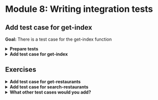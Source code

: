 # Module 8: Writing integration tests

## Add test case for get-index

**Goal:** There is a test case for the get-index function

<details>
<summary><b>Prepare tests</b></summary><p>

1. Add a `tests` folder to the project root

2. Add a `test_cases` folder under `tests`

3. Add a `steps` folder under `tests`

4. Install `chai` as a dev dependency

`npm install --save-dev chai`

5. Install `mocha` as a dev dependency

`npm install --save-dev mocha`

6. Install `cheerio` as a dev dependency

`npm install --save-dev cheerio`

7. Install `awscred` as a dependency

`npm install --save awscred`

8. Install `lodash` as a dependency

`npm install --save lodash`

</p></details>

<details>
<summary><b>Add test case for get-index</b></summary><p>

1. Add `get_index.js` file under `test_cases`

2. Modify `get_index.js` to the following

```javascript
const { expect } = require('chai')
const cheerio = require('cheerio')

describe(`When we invoke the GET / endpoint`, () => {
  it(`Should return the index page with 8 restaurants`, async () => {
    const res = await when.we_invoke_get_index()

    expect(res.statusCode).to.equal(200)
    expect(res.headers['Content-Type']).to.equal('text/html; charset=UTF-8')
    expect(res.body).to.not.be.null

    const $ = cheerio.load(res.body)
    const restaurants = $('.restaurant', '#restaurantsUl')
    expect(restaurants.length).to.equal(8)
  })
})
```

3. Add `when.js` file under `steps`

4. Modify `when.js` to the following

```javascript
const APP_ROOT = '../../'
const _ = require('lodash')

const viaHandler = async (event, functionName) => {
  const handler = require(`${APP_ROOT}/functions/${functionName}`).handler

  const context = {}
  const response = await handler(event, context)
  let contentType = _.get(response, 'headers.Content-Type', 'application/json');
  if (response.body && contentType === 'application/json') {
    response.body = JSON.parse(response.body);
  }
  return response
}

const we_invoke_get_index = () => viaHandler({}, 'get-index')

module.exports = {
  we_invoke_get_index
}
```

5. Modify `test_cases/get-index.js` to require the `when` module

```javascript
const { expect } = require('chai')
const cheerio = require('cheerio')
const when = require('../steps/when')

describe(`When we invoke the GET / endpoint`, () => {
```

6. Modify the `package.json` and add a `test` script

```json
"scripts": {
  "sls": "serverless",
  "test": "./node_modules/.bin/mocha tests/test_cases --reporter spec"
}
```

7. Run the integration test

`npm run test`

and see that the test fails with the error 

```
When we invoke the GET / endpoint
loading index.html...
loaded
(node:51636) UnhandledPromiseRejectionWarning: TypeError: Parameter "url" must be a string, not undefined
```

The `get-index` function needs a number of environment variables.

8. Add `init.js` under `steps` folder

9. Modify `init.js` to the following (using the deployed API Gateway url for the `restaurants_api` environment variable, and use the DynamoDB table you created)

```javascript
const { promisify } = require('util')
const awscred = require('awscred')

let initialized = false

const init = async () => {
  if (initialized) {
    return
  }

  process.env.restaurants_api      = "https://xxx.execute-api.us-east-1.amazonaws.com/dev/restaurants"
  process.env.restaurants_table    = "restaurants-yancui"
  process.env.AWS_REGION           = "us-east-1"
  process.env.cognito_user_pool_id = "test_cognito_user_pool_id"
  process.env.cognito_client_id    = "test_cognito_client_id"
  
  const { credentials } = await promisify(awscred.load)()
  
  process.env.AWS_ACCESS_KEY_ID     = credentials.accessKeyId
  process.env.AWS_SECRET_ACCESS_KEY = credentials.secretAccessKey

  console.log('AWS credential loaded')

  initialized = true
}

module.exports = {
  init
}
```

10. Modify `test_cases/get-index.js` to require the `init` module

```javascript
const { expect } = require('chai')
const cheerio = require('cheerio')
const when = require('../steps/when')
const { init } = require('../steps/init')

describe(`When we invoke the GET / endpoint`, () => {
```

11. Modify `test_cases/get-index.js` to add a `before` case

```javascript
describe(`When we invoke the GET / endpoint`, () => {
  before(async () => await init())

  it(`Should return the index page with 8 restaurants`, async () => {
```

12. Run the integration test

`npm run test`

and see that the test fails with the error 

```
When we invoke the GET / endpoint
AWS credential loaded
loading index.html...
loaded
(node:51753) UnhandledPromiseRejectionWarning: Error: "value" required in setHeader("X-Amz-Security-Token", value)
```

13. Modify `functions/get-index.js` to only set the `X-Amz-Security-Token` header if it's applicable

```javascript
const getRestaurants = async () => {
  const url = URL.parse(restaurantsApiRoot)
  const opts = {
    host: url.hostname, 
    path: url.pathname
  }

  aws4.sign(opts)

  const httpReq = http
    .get(restaurantsApiRoot)
    .set('Host', opts.headers['Host'])
    .set('X-Amz-Date', opts.headers['X-Amz-Date'])
    .set('Authorization', opts.headers['Authorization'])
    
  if (opts.headers['X-Amz-Security-Token']) {
    httpReq.set('X-Amz-Security-Token', opts.headers['X-Amz-Security-Token'])
  }

  return (await httpReq).body
}
```

14. Run the integration test

`npm run test`

and see that the test passes

```
  When we invoke the GET / endpoint
AWS credential loaded
loading index.html...
loaded
    ✓ Should return the index page with 8 restaurants (449ms)


  1 passing (467ms)
```

</p></details>

## Exercises

<details>
<summary><b>Add test case for get-restaurants</b></summary><p>

1. Add `get-restaurants.js` under `test_cases`

2. Modify `get-restaurants.js` to the following

```javascript
const { expect } = require('chai')
const { init } = require('../steps/init')
const when = require('../steps/when')

describe(`When we invoke the GET /restaurants endpoint`, () => {
  before(async () => await init())

  it(`Should return an array of 8 restaurants`, async () => {
    let res = await when.we_invoke_get_restaurants()

    expect(res.statusCode).to.equal(200)
    expect(res.body).to.have.lengthOf(8)

    for (let restaurant of res.body) {
      expect(restaurant).to.have.property('name')
      expect(restaurant).to.have.property('image')
    }
  })
})
```

3. Modify `when.js` to add a `we_invoke_get_restaurants` function

```javascript
const we_invoke_get_restaurants = () => viaHandler({}, 'get-restaurants')

module.exports = {
  we_invoke_get_index,
  we_invoke_get_restaurants
}
```

4. Run the integration test

`npm run test`

and see that the tests pass

```
  When we invoke the GET / endpoint
AWS credential loaded
loading index.html...
loaded
    ✓ Should return the index page with 8 restaurants (371ms)

  When we invoke the GET /restaurants endpoint
    ✓ Should return an array of 8 restaurants (451ms)


  2 passing (839ms)
```

</p></details>

<details>
<summary><b>Add test case for search-restaurants</b></summary><p>

1. Add `search-restaurants.js` under `test_cases`

2. Modify `search-restaurants.js` to the following

```javascript
const { expect } = require('chai')
const { init } = require('../steps/init')
const when = require('../steps/when')

describe(`When we invoke the POST /restaurants/search endpoint with theme 'cartoon'`, () => {
  before(async () => await init())

  it(`Should return an array of 4 restaurants`, async () => {
    let res = await when.we_invoke_search_restaurants('cartoon')

    expect(res.statusCode).to.equal(200)
    expect(res.body).to.have.lengthOf(4)

    for (let restaurant of res.body) {
      expect(restaurant).to.have.property('name')
      expect(restaurant).to.have.property('image')
    }
  })
})
```

3. Modify `when.js` to add a `we_invoke_search_restaurants` function

```javascript
const we_invoke_search_restaurants = theme => {
  let event = { 
    body: JSON.stringify({ theme })
  }
  return viaHandler(event, 'search-restaurants')
}

module.exports = {
  we_invoke_get_index,
  we_invoke_get_restaurants,
  we_invoke_search_restaurants
}
```

4. Run the integration test

`npm run test`

and see that the tests pass

```
  When we invoke the GET / endpoint
AWS credential loaded
loading index.html...
loaded
    ✓ Should return the index page with 8 restaurants (435ms)

  When we invoke the GET /restaurants endpoint
    ✓ Should return an array of 8 restaurants (440ms)

  When we invoke the POST /restaurants/search endpoint with theme 'cartoon'
    ✓ Should return an array of 4 restaurants (249ms)


  3 passing (1s)
```

</p></details>

<details>
<summary><b>What other test cases would you add?</b></summary><p>

</p></details>